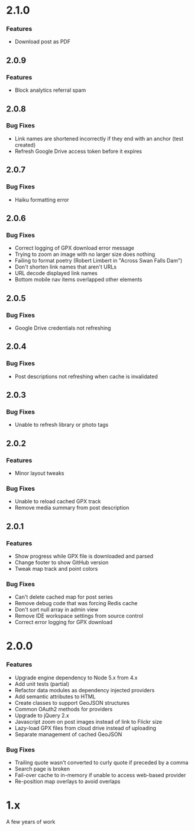 # 2.1.0
### Features
- Download post as PDF

## 2.0.9
### Features
- Block analytics referral spam

## 2.0.8
### Bug Fixes
- Link names are shortened incorrectly if they end with an anchor (test created)
- Refresh Google Drive access token before it expires

## 2.0.7
### Bug Fixes
- Haiku formatting error

## 2.0.6
### Bug Fixes
- Correct logging of GPX download error message
- Trying to zoom an image with no larger size does nothing
- Failing to format poetry (Robert Limbert in "Across Swan Falls Dam")
- Don't shorten link names that aren't URLs
- URL decode displayed link names
- Bottom mobile nav items overlapped other elements

## 2.0.5
### Bug Fixes
- Google Drive credentials not refreshing

## 2.0.4
### Bug Fixes
- Post descriptions not refreshing when cache is invalidated

## 2.0.3
### Bug Fixes
- Unable to refresh library or photo tags

## 2.0.2
### Features
- Minor layout tweaks

### Bug Fixes
- Unable to reload cached GPX track
- Remove media summary from post description

## 2.0.1
### Features
- Show progress while GPX file is downloaded and parsed
- Change footer to show GitHub version
- Tweak map track and point colors

### Bug Fixes
- Can't delete cached map for post series
- Remove debug code that was forcing Redis cache
- Don't sort null array in admin view
- Remove IDE workspace settings from source control
- Correct error logging for GPX download

# 2.0.0
### Features
- Upgrade engine dependency to Node 5.x from 4.x
- Add unit tests (partial)
- Refactor data modules as dependency injected providers
- Add semantic attributes to HTML
- Create classes to support GeoJSON structures
- Common OAuth2 methods for providers
- Upgrade to jQuery 2.x
- Javascript zoom on post images instead of link to Flickr size
- Lazy-load GPX files from cloud drive instead of uploading
- Separate management of cached GeoJSON

### Bug Fixes
- Trailing quote wasn't converted to curly quote if preceded by a comma
- Search page is broken
- Fail-over cache to in-memory if unable to access web-based provider
- Re-position map overlays to avoid overlaps

# 1.x
A few years of work